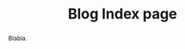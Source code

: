---
template: blog
title: Blog Index  page
creation_date: 29 jul 2001 00:00
update_date: 20 nov 2016 18:01
microdata_type: Blog
lang: en

permanent_url: "blog"

banner: /static/images/fuller-house-exposing-high-end-poker-cheating-devices.jpg
authors:
  - Elie, Bursztein

abstract: Blabla.

---